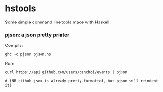 # hstools

Some simple command line tools made with Haskell. 


### pjson: a json pretty printer

Compile: 

    ghc -o pjson pjson.hs 

Run:

    curl https://api.github.com/users/danchoi/events | pjson
    
    # (NB github json is already pretty-formatted, but pjson will reindent it)
